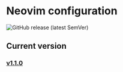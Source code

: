 # Neovim configuration

![GitHub release (latest SemVer)](https://img.shields.io/github/v/release/vladdoster/neovim-configuration)

## Current version

### [v1.1.0](https://github.com/vladdoster/neovim-configuration/releases)

